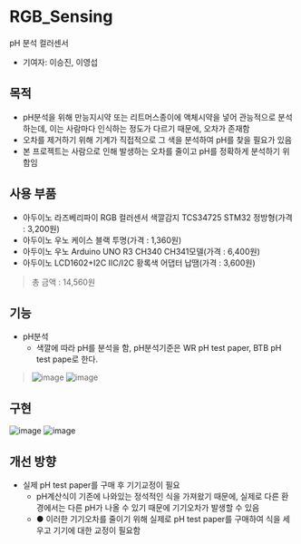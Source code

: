 # RGB_Sensing
pH 분석 컬러센서
- 기여자: 이승진, 이영섭

## 목적
- pH분석을 위해 만능지시약 또는 리트머스종이에 액체시약을 넣어 관능적으로 분석하는데, 이는 사람마다 인식하는 정도가 다르기 때문에, 오차가 존재함
- 오차를 제거하기 위해 기계가 직접적으로 그 색을 분석하여 pH를 찾을 필요가 있음
- 본 프로젝트는 사람으로 인해 발생하는 오차를 줄이고 pH를 정확하게 분석하기 위함임

## 사용 부품
- 아두이노 라즈베리파이 RGB 컬러센서 색깔감지 TCS34725 STM32 정방형(가격 : 3,200원)
- 아두이노 우노 케이스 블랙 투명(가격 : 1,360원)
- 아두이노 우노 Arduino UNO R3 CH340 CH341모델(가격 : 6,400원)
- 아두이노 LCD1602+I2C IIC/I2C 황록색 어댑터 납땜(가격 : 3,600원)
> 총 금액 : 14,560원

## 기능
- pH분석
  - 색깔에 따라 pH를 분석을 함, pH분석기준은 WR pH test paper, BTB pH test pape로 한다.
> ![image](https://user-images.githubusercontent.com/91407433/154213268-4d95cca2-5827-4417-ad91-c7ee03305fd5.png)
> ![image](https://user-images.githubusercontent.com/91407433/154213272-716bc190-d772-4205-98cb-8370a4f2aa92.png)

## 구현
![image](https://user-images.githubusercontent.com/91407433/154213218-c5810225-e27e-4efb-9b9a-9ce02dd602b5.png)
![image](https://user-images.githubusercontent.com/91407433/154213220-e08161c6-f104-456c-9839-3fa997dbbb2c.png)

## 개선 방향
- 실제 pH test paper를 구매 후 기기교정이 필요
  - pH계산식이 기존에 나와있는 정석적인 식을 가져왔기 때문에, 실제로 다른 환경에서는 다른 pH가 나올 수 있기 때문에 기기오차가 발생할 수 있음
  - ● 이러한 기기오차를 줄이기 위해 실제로 pH test paper를 구매하여 식을 세우고 기기에 대한 교정이 필요함

